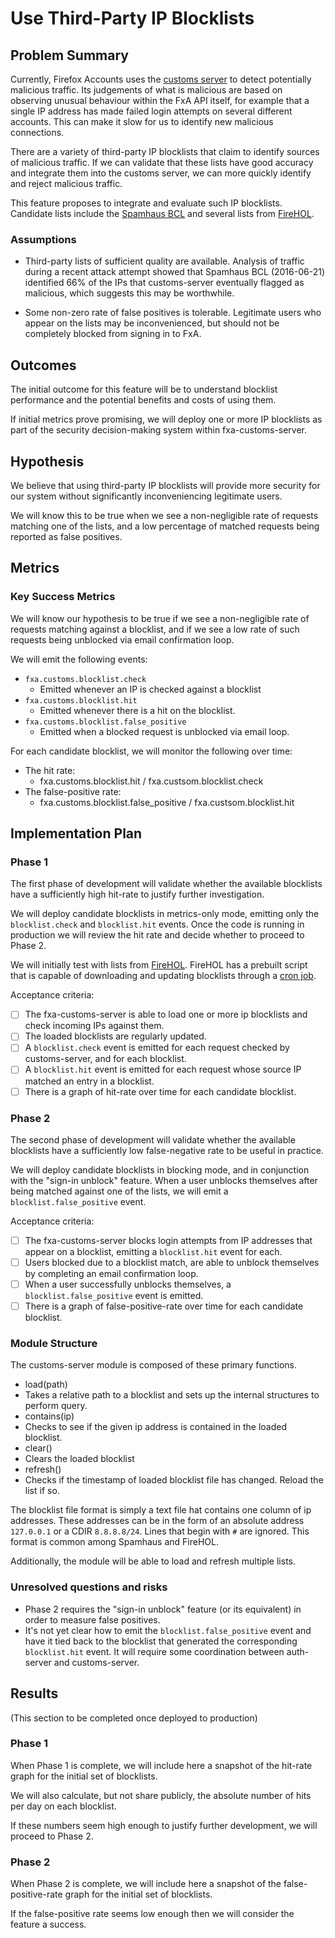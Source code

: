 # Use Third-Party IP Blocklists

## Problem Summary

Currently, Firefox Accounts uses the
[customs server](https://github.com/mozilla/fxa-customs-server)
to detect potentially malicious traffic.
Its judgements of what is malicious
are based on observing unusual behaviour
within the FxA API itself,
for example that a single IP address
has made failed login attempts on several different accounts.
This can make it slow for us
to identify new malicious connections.

There are a variety of third-party IP blocklists
that claim to identify sources of malicious traffic.
If we can validate that these lists have good accuracy
and integrate them into the customs server,
we can more quickly identify and reject malicious traffic.

This feature proposes to integrate and evaluate
such IP blocklists.
Candidate lists include the
[Spamhaus BCL](https://www.spamhaus.org/bcl/)
and several lists from
[FireHOL](http://iplists.firehol.org/).

### Assumptions

* Third-party lists of sufficient quality are available.
  Analysis of traffic during a recent attack attempt
  showed that Spamhaus BCL (2016-06-21)
  identified 66% of the IPs that customs-server
  eventually flagged as malicious,
  which suggests this may be worthwhile.

* Some non-zero rate of false positives is tolerable.
  Legitimate users who appear on the lists
  may be inconvenienced, but should not be
  completely blocked from signing in to FxA.

## Outcomes

The initial outcome for this feature will be
to understand blocklist performance 
and the potential benefits and costs of using them.

If initial metrics prove promising,
we will deploy one or more IP blocklists
as part of the security decision-making system
within fxa-customs-server.

## Hypothesis

We believe that using third-party IP blocklists
will provide more security for our system
without significantly inconveniencing legitimate users.

We will know this to be true
when we see a non-negligible rate of requests
matching one of the lists,
and a low percentage of matched requests
being reported as false positives.

## Metrics

### Key Success Metrics

We will know our hypothesis to be true
if we see a non-negligible rate of
requests matching against a blocklist,
and if we see a low rate of such requests
being unblocked via email confirmation loop.

We will emit the following events:

* `fxa.customs.blocklist.check`
  * Emitted whenever an IP is checked against a blocklist
* `fxa.customs.blocklist.hit`
  * Emitted whenever there is a hit on the blocklist.
* `fxa.customs.blocklist.false_positive`
  * Emitted when a blocked request is unblocked via email loop.

For each candidate blocklist,
we will monitor the following over time:

* The hit rate:
  * fxa.customs.blocklist.hit / fxa.custsom.blocklist.check
* The false-positive rate:
  * fxa.customs.blocklist.false_positive / fxa.custsom.blocklist.hit


## Implementation Plan

### Phase 1

The first phase of development
will validate whether the available blocklists
have a sufficiently high hit-rate
to justify further investigation.

We will deploy candidate blocklists in metrics-only mode,
emitting only the `blocklist.check` and `blocklist.hit` events.
Once the code is running in production
we will review the hit rate
and decide whether to proceed to Phase 2.

We will initially test with lists from [FireHOL](http://firehol.org/).
FireHOL has a prebuilt script that is capable of downloading and updating blocklists
through a [cron job](https://github.com/firehol/blocklist-ipsets/wiki/Installing-update-ipsets).

Acceptance criteria:

* [ ] The fxa-customs-server is able to load one or more
      ip blocklists and check incoming IPs against them.
* [ ] The loaded blocklists are regularly updated.
* [ ] A `blocklist.check` event is emitted for each
      request checked by customs-server, and for each blocklist.
* [ ] A `blocklist.hit` event is emitted for each request
      whose source IP matched an entry in a blocklist.
* [ ] There is a graph of hit-rate over time
      for each candidate blocklist.

### Phase 2

The second phase of development
will validate whether the available blocklists
have a sufficiently low false-negative rate
to be useful in practice.

We will deploy candidate blocklists in blocking mode,
and in conjunction with the "sign-in unblock" feature.
When a user unblocks themselves after being matched
against one of the lists,
we will emit a `blocklist.false_positive` event.

Acceptance criteria:

* [ ] The fxa-customs-server blocks login attempts
      from IP addresses that appear on a blocklist,
      emitting a `blocklist.hit` event for each.
* [ ] Users blocked due to a blocklist match,
      are able to unblock themselves
      by completing an email confirmation loop.
* [ ] When a user successfully unblocks themselves,
      a `blocklist.false_positive` event is emitted.
* [ ] There is a graph of false-positive-rate over time
      for each candidate blocklist.

### Module Structure

The customs-server module is composed of these primary functions.

* load(path)
 * Takes a relative path to a blocklist and sets up the internal structures to perform query.
* contains(ip)
 * Checks to see if the given ip address is contained in the loaded blocklist.
* clear()
 * Clears the loaded blocklist
* refresh()
 * Checks if the timestamp of loaded blocklist file has changed. Reload the list if so.

The blocklist file format is simply a text file 
hat contains one column of ip addresses.
These addresses can be in the form of
an absolute address `127.0.0.1`
or a CDIR `8.8.8.8/24`.
Lines that begin with `#` are ignored.
This format is common among Spamhaus and FireHOL.

Additionally, the module will be able to load and refresh multiple lists.

### Unresolved questions and risks

* Phase 2 requires the "sign-in unblock" feature
  (or its equivalent) in order to measure false positives.
* It's not yet clear how to emit the `blocklist.false_positive`
  event and have it tied back to the blocklist that generated
  the corresponding `blocklist.hit` event.  It will require
  some coordination between auth-server and customs-server.


## Results

(This section to be completed once deployed to production)

### Phase 1

When Phase 1 is complete,
we will include here
a snapshot of the hit-rate graph
for the initial set of blocklists.

We will also calculate,
but not share publicly,
the absolute number of hits per day
on each blocklist.

If these numbers seem high enough
to justify further development,
we will proceed to Phase 2.

### Phase 2

When Phase 2 is complete,
we will include here
a snapshot of the false-positive-rate graph
for the initial set of blocklists.

If the false-positive rate seems low enough
then we will consider the feature a success.
